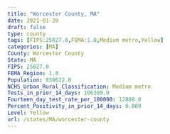 ```yaml
---
title: "Worcester County, MA"
date: 2021-01-20
draft: false
type: county
tags: [FIPS:25027.0,FEMA:1.0,Medium metro,Yellow]
categories: [MA]
County: Worcester County
State: MA
FIPS: 25027.0
FEMA_Region: 1.0
Population: 830622.0
NCHS_Urban_Rural_Classification: Medium metro
Tests_in_prior_14_days: 106389.0
Fourteen_day_test_rate_per_100000: 12808.0
Percent_Positivity_in_prior_14_days: 0.089
Level: Yellow
url: /states/MA/worcester-county
---
```



